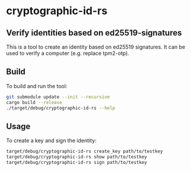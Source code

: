 # cryptographic-id-rs

## Verify identities based on ed25519-signatures

This is a tool to create an identity based on ed25519 signatures. It can be used to verify a computer (e.g. replace tpm2-otp).

## Build

To build and run the tool:
```bash
git submodule update --init --recursive
cargo build --release
./target/debug/cryptographic-id-rs --help
```

## Usage

To create a key and sign the identity:
```bash
target/debug/cryptographic-id-rs create_key path/to/testkey
target/debug/cryptographic-id-rs show path/to/testkey
target/debug/cryptographic-id-rs sign path/to/testkey
```
